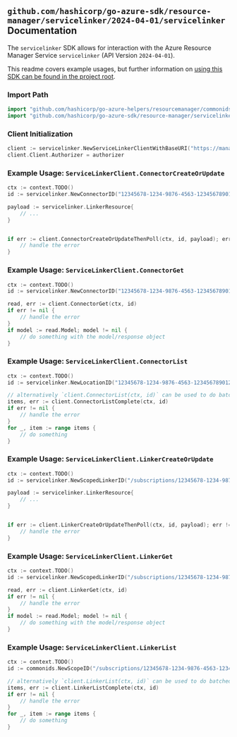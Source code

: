 
## `github.com/hashicorp/go-azure-sdk/resource-manager/servicelinker/2024-04-01/servicelinker` Documentation

The `servicelinker` SDK allows for interaction with the Azure Resource Manager Service `servicelinker` (API Version `2024-04-01`).

This readme covers example usages, but further information on [using this SDK can be found in the project root](https://github.com/hashicorp/go-azure-sdk/tree/main/docs).

### Import Path

```go
import "github.com/hashicorp/go-azure-helpers/resourcemanager/commonids"
import "github.com/hashicorp/go-azure-sdk/resource-manager/servicelinker/2024-04-01/servicelinker"
```


### Client Initialization

```go
client := servicelinker.NewServiceLinkerClientWithBaseURI("https://management.azure.com")
client.Client.Authorizer = authorizer
```


### Example Usage: `ServiceLinkerClient.ConnectorCreateOrUpdate`

```go
ctx := context.TODO()
id := servicelinker.NewConnectorID("12345678-1234-9876-4563-123456789012", "example-resource-group", "locationValue", "connectorValue")

payload := servicelinker.LinkerResource{
	// ...
}


if err := client.ConnectorCreateOrUpdateThenPoll(ctx, id, payload); err != nil {
	// handle the error
}
```


### Example Usage: `ServiceLinkerClient.ConnectorGet`

```go
ctx := context.TODO()
id := servicelinker.NewConnectorID("12345678-1234-9876-4563-123456789012", "example-resource-group", "locationValue", "connectorValue")

read, err := client.ConnectorGet(ctx, id)
if err != nil {
	// handle the error
}
if model := read.Model; model != nil {
	// do something with the model/response object
}
```


### Example Usage: `ServiceLinkerClient.ConnectorList`

```go
ctx := context.TODO()
id := servicelinker.NewLocationID("12345678-1234-9876-4563-123456789012", "example-resource-group", "locationValue")

// alternatively `client.ConnectorList(ctx, id)` can be used to do batched pagination
items, err := client.ConnectorListComplete(ctx, id)
if err != nil {
	// handle the error
}
for _, item := range items {
	// do something
}
```


### Example Usage: `ServiceLinkerClient.LinkerCreateOrUpdate`

```go
ctx := context.TODO()
id := servicelinker.NewScopedLinkerID("/subscriptions/12345678-1234-9876-4563-123456789012/resourceGroups/some-resource-group", "linkerValue")

payload := servicelinker.LinkerResource{
	// ...
}


if err := client.LinkerCreateOrUpdateThenPoll(ctx, id, payload); err != nil {
	// handle the error
}
```


### Example Usage: `ServiceLinkerClient.LinkerGet`

```go
ctx := context.TODO()
id := servicelinker.NewScopedLinkerID("/subscriptions/12345678-1234-9876-4563-123456789012/resourceGroups/some-resource-group", "linkerValue")

read, err := client.LinkerGet(ctx, id)
if err != nil {
	// handle the error
}
if model := read.Model; model != nil {
	// do something with the model/response object
}
```


### Example Usage: `ServiceLinkerClient.LinkerList`

```go
ctx := context.TODO()
id := commonids.NewScopeID("/subscriptions/12345678-1234-9876-4563-123456789012/resourceGroups/some-resource-group")

// alternatively `client.LinkerList(ctx, id)` can be used to do batched pagination
items, err := client.LinkerListComplete(ctx, id)
if err != nil {
	// handle the error
}
for _, item := range items {
	// do something
}
```
